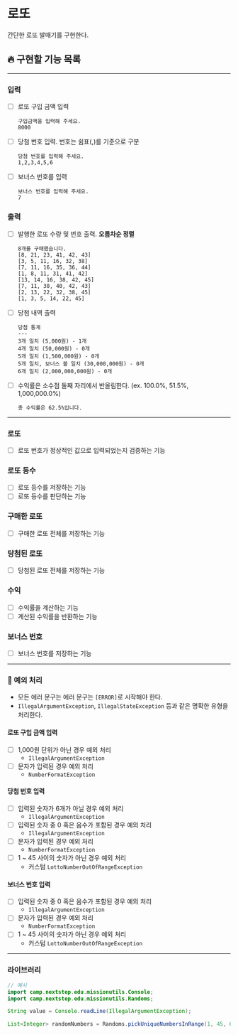 # 로또

간단한 로또 발매기를 구현한다.

## 🔥 구현할 기능 목록

---

### 입력
- [ ] 로또 구입 금액 입력
    ```
    구입금액을 입력해 주세요.
    8000
    ```
- [ ] 당첨 번호 입력. 번호는 쉼표(,)를 기준으로 구분
    ```
    당첨 번호를 입력해 주세요.
    1,2,3,4,5,6
    ```
- [ ] 보너스 번호를 입력
    ```
    보너스 번호를 입력해 주세요.
    7
    ```

### 출력
- [ ] 발행한 로또 수량 및 번호 출력. **오름차순 정렬**
    ```
    8개를 구매했습니다.
    [8, 21, 23, 41, 42, 43]
    [3, 5, 11, 16, 32, 38]
    [7, 11, 16, 35, 36, 44]
    [1, 8, 11, 31, 41, 42]
    [13, 14, 16, 38, 42, 45]
    [7, 11, 30, 40, 42, 43]
    [2, 13, 22, 32, 38, 45]
    [1, 3, 5, 14, 22, 45]
    ```

- [ ] 당첨 내역 출력
    ```
    당첨 통계
    ---
    3개 일치 (5,000원) - 1개
    4개 일치 (50,000원) - 0개
    5개 일치 (1,500,000원) - 0개
    5개 일치, 보너스 볼 일치 (30,000,000원) - 0개
    6개 일치 (2,000,000,000원) - 0개
    ```

-[ ] 수익률은 소수점 둘째 자리에서 반올림한다. (ex. 100.0%, 51.5%, 1,000,000.0%)
   ```
   총 수익률은 62.5%입니다.
   ```

---

### 로또
- [ ] 로또 번호가 정상적인 값으로 입력되었는지 검증하는 기능

### 로또 등수
- [ ] 로또 등수를 저장하는 기능
- [ ] 로또 등수를 판단하는 기능

### 구매한 로또
- [ ] 구매한 로또 전체를 저장하는 기능

### 당첨된 로또
- [ ] 당첨된 로또 전체를 저장하는 기능

### 수익
- [ ] 수익률을 계산하는 기능
- [ ] 계산된 수익률을 반환하는 기능

### 보너스 번호
- [ ] 보너스 번호를 저장하는 기능

---
### 🚫 예외 처리
- 모든 에러 문구는 에러 문구는 `[ERROR]`로 시작해야 한다.
- `IllegalArgumentException`, `IllegalStateException` 등과 같은 명확한 유형을 처리한다.

#### 로또 구입 금액 입력
- [ ] 1,000원 단위가 아닌 경우 예외 처리
  - `IllegalArgumentException`
- [ ] 문자가 입력된 경우 예외 처리
  - `NumberFormatException`

#### 당첨 번호 입력
- [ ] 입력된 숫자가 6개가 아닐 경우 예외 처리
    - `IllegalArgumentException`
- [ ] 입력된 숫자 중 0 혹은 음수가 포함된 경우 예외 처리
    - `IllegalArgumentException`
- [ ] 문자가 입력된 경우 예외 처리
    - `NumberFormatException`
- [ ] 1 ~ 45 사이의 숫자가 아닌 경우 예외 처리
    - 커스텀 `LottoNumberOutOfRangeException`

#### 보너스 번호 입력
- [ ] 입력된 숫자 중 0 혹은 음수가 포함된 경우 예외 처리
  - `IllegalArgumentException`
- [ ] 문자가 입력된 경우 예외 처리
  - `NumberFormatException`
- [ ] 1 ~ 45 사이의 숫자가 아닌 경우 예외 처리
  - 커스텀 `LottoNumberOutOfRangeException`


---
### 라이브러리
```Java
// 예시
import camp.nextstep.edu.missionutils.Console;
import camp.nextstep.edu.missionutils.Randoms;

String value = Console.readLine(IllegalArgumentException);

List<Integer> randomNumbers = Randoms.pickUniqueNumbersInRange(1, 45, 6);
```